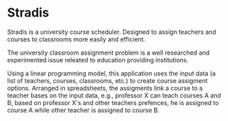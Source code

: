 # Stradis

Stradis is a university course scheduler. Designed to assign teachers and courses to classrooms more easily and efficient.

The university classroom assignment problem is a well researched and experimented issue releated to education providing institutions.

Using a linear programming model, this application uses the input data (a list of teachers, courses, classrooms, etc.) to create course assigment options. Arranged in spreadsheets, the assigments link a course to a teacher bases on the input data, e.g., professor X can teach courses A and B, based on professor X's and other teachers prefences, he is assigned to course A while other teacher is assigned to course B.